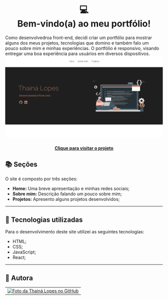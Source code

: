 <h1 align="center">
  💻<br>Bem-vindo(a) ao meu portfólio!
</h1>

Como desenvolvedroa front-end, decidi criar um portfólio para mostrar alguns dos meus projetos, tecnologias que domino e também falo um pouco sobre mim e minhas experiências.
O portfólio é responsivo, visando entregar uma boa experiência para usuários em diversos dispositivos.
![Resultado final do projeto](src/assets/preview.png)

<h4 align="center"><a href="https://portfolio-thaina.vercel.app/">Clique para visitar o projeto</a></h4>

## 📚 Seções

O site é composto por três seções:

- **Home:** Uma breve apresentação e minhas redes sociais;
- **Sobre mim:** Descrição falando um pouco sobre mim;
- **Projetos:** Apresento alguns projetos desenvolvidos;

---

## 💼 Tecnologias utilizadas

Para o desenvolvimento deste site utilizei as seguintes tecnologias:

- HTML;
- CSS;
- JavaScript;
- React;

---

<h2>🦄 Autora</h2>

<table>
  <tr>
    <td align="center">
      <a href="https://github.com/thaina-lopes">
        <img src="https://avatars.githubusercontent.com/u/130593695?v=4" width="100px;" alt="Foto da Thainá Lopes no GitHub"/><br>
      </a>
    </td>
  </tr>
</table>
